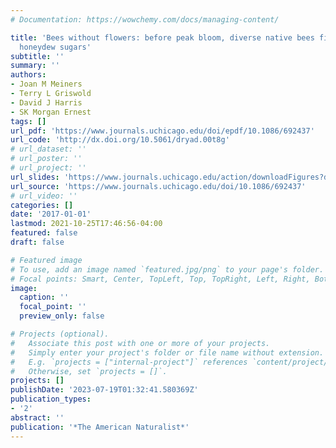 ```yaml
---
# Documentation: https://wowchemy.com/docs/managing-content/

title: 'Bees without flowers: before peak bloom, diverse native bees find insect-produced
  honeydew sugars'
subtitle: ''
summary: ''
authors:
- Joan M Meiners
- Terry L Griswold
- David J Harris
- SK Morgan Ernest
tags: []
url_pdf: 'https://www.journals.uchicago.edu/doi/epdf/10.1086/692437'
url_code: 'http://dx.doi.org/10.5061/dryad.00t8g'
# url_dataset: ''
# url_poster: ''
# url_project: ''
url_slides: 'https://www.journals.uchicago.edu/action/downloadFigures?doi=10.1086/692437&id=fga1'
url_source: 'https://www.journals.uchicago.edu/doi/10.1086/692437'
# url_video: ''
categories: []
date: '2017-01-01'
lastmod: 2021-10-25T17:46:56-04:00
featured: false
draft: false

# Featured image
# To use, add an image named `featured.jpg/png` to your page's folder.
# Focal points: Smart, Center, TopLeft, Top, TopRight, Left, Right, BottomLeft, Bottom, BottomRight.
image:
  caption: ''
  focal_point: ''
  preview_only: false

# Projects (optional).
#   Associate this post with one or more of your projects.
#   Simply enter your project's folder or file name without extension.
#   E.g. `projects = ["internal-project"]` references `content/project/deep-learning/index.md`.
#   Otherwise, set `projects = []`.
projects: []
publishDate: '2023-07-19T01:32:41.580369Z'
publication_types:
- '2'
abstract: ''
publication: '*The American Naturalist*'
---
```

